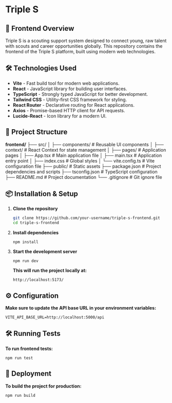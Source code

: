 # Triple S

## 🚀 Frontend Overview
Triple S is a scouting support system designed to connect young, raw talent with scouts and career opportunities globally. This repository contains the frontend of the Triple S platform, built using modern web technologies.

## 🛠️ Technologies Used
- **Vite** - Fast build tool for modern web applications.
- **React** - JavaScript library for building user interfaces.
- **TypeScript** - Strongly typed JavaScript for better development.
- **Tailwind CSS** - Utility-first CSS framework for styling.
- **React Router** - Declarative routing for React applications.
- **Axios** - Promise-based HTTP client for API requests.
- **Lucide-React** - Icon library for a modern UI.

## 📂 Project Structure

**frontend/**
├── src/
│   ├── components/        # Reusable UI components
│   ├── context/           # React Context for state management
│   ├── pages/             # Application pages
│   ├── App.tsx            # Main application file
│   ├── main.tsx           # Application entry point
│   ├── index.css          # Global styles
│   └── vite.config.ts     # Vite configuration file
├── public/                # Static assets
├── package.json           # Project dependencies and scripts
├── tsconfig.json          # TypeScript configuration
├── README.md              # Project documentation
└── .gitignore             # Git ignore file


## 📦 Installation & Setup
1. **Clone the repository**  
   ```sh
   git clone https://github.com/your-username/triple-s-frontend.git
   cd triple-s-frontend
    ```
2. **Install dependencies**
    ```
    npm install
    ```
3. **Start the development server**
    ```
    npm run dev
    ```
   **This will run the project locally at:**
   ```
   http://localhost:5173/
   ```
## ⚙️ Configuration
   **Make sure to update the API base URL in your environment variables:**
   ```
   VITE_API_BASE_URL=http://localhost:5000/api
   ```

## 🛠️ Running Tests
  **To run frontend tests:**
  ```
  npm run test
  ```

## 🚀 Deployment
  **To build the project for production:**
  ```
  npm run build
  ```


